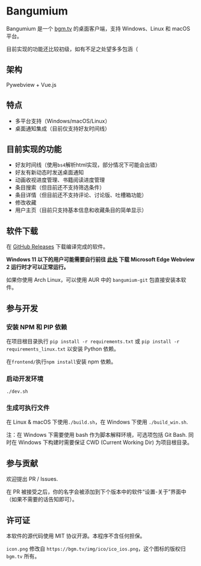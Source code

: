 
# Bangumium

Bangumium 是一个 [bgm.tv](https://bgm.tv/) 的桌面客户端，支持 Windows、Linux 和 macOS 平台。

目前实现的功能还比较初级，如有不足之处望多多包涵（

## 架构

Pywebview + Vue.js

## 特点

* 多平台支持（Windows/macOS/Linux）
* 桌面通知集成（目前仅支持好友时间线）

## 目前实现的功能

* 好友时间线（使用`bs4`解析html实现，部分情况下可能会出错）
* 好友有新动态时发送桌面通知
* 动画收视进度管理、书籍阅读进度管理
* 条目搜索（但目前还不支持筛选条件）
* 条目详情（但目前还不支持评论、讨论版、吐槽箱功能）
* 修改收藏
* 用户主页（目前只支持基本信息和收藏条目的简单显示）

## 软件下载

在 [GitHub Releases](https://github.com/Bangumium/Bangumium/releases) 下载编译完成的软件。

**Windows 11 以下的用户可能需要自行前往 [此处](https://developer.microsoft.com/en-us/microsoft-edge/webview2) 下载 Microsoft Edge Webview 2 运行时才可以正常运行。**

如果你使用 Arch Linux，可以使用 AUR 中的 `bangumium-git` 包直接安装本软件。

## 参与开发

### 安装 NPM 和 PIP 依赖

在项目根目录执行 `pip install -r requirements.txt` 或 `pip install -r requirements_linux.txt` 以安装 Python 依赖。

在`frontend/`执行`npm install`安装 npm 依赖。

### 启动开发环境

```
./dev.sh
```

### 生成可执行文件

在 Linux & macOS 下使用`./build.sh`，在 Windows 下使用 `./build_win.sh`.

注：在 Windows 下需要使用 bash 作为脚本解释环境，可选项包括 Git Bash. 同时在 Windows 下构建时需要保证 CWD (Current Working Dir) 为项目根目录。

## 参与贡献

欢迎提出 PR / Issues.

在 PR 被接受之后，你的名字会被添加到下个版本中的软件“设置-关于”界面中（如果不需要的话告知即可）。

## 许可证

本软件的源代码使用 MIT 协议开源。本程序不含任何担保。

`icon.png` 修改自 `https://bgm.tv/img/ico/ico_ios.png`，这个图标的版权归 `bgm.tv` 所有。
